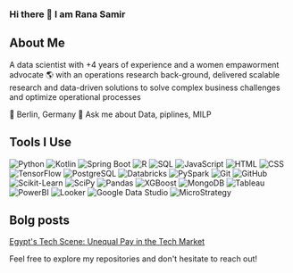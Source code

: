 ### Hi there 👋 I am Rana Samir 

## About Me
A data scientist with +4 years of experience and a women empaworment advocate 🌎 with an operations research back-ground, delivered scalable research and data-driven solutions to solve complex business challenges and optimize operational processes

📍 Berlin, Germany
💬 Ask me about Data, piplines, MILP 


## Tools I Use
 ![Python](https://img.shields.io/badge/Python-3776AB?style=for-the-badge&logo=python&logoColor=white)
 ![Kotlin](https://img.shields.io/badge/Kotlin-0095D5?style=for-the-badge&logo=kotlin&logoColor=white) 
 ![Spring Boot](https://img.shields.io/badge/Spring%20Boot-6DB33F?style=for-the-badge&logo=spring-boot&logoColor=white)
 ![R](https://img.shields.io/badge/R-276DC3?style=for-the-badge&logo=r&logoColor=white)
 ![SQL](https://img.shields.io/badge/SQL-4479A1?style=for-the-badge&logo=postgresql&logoColor=white) 
 ![JavaScript](https://img.shields.io/badge/JavaScript-F7DF1E?style=for-the-badge&logo=javascript&logoColor=black) 
 ![HTML](https://img.shields.io/badge/HTML5-E34F26?style=for-the-badge&logo=html5&logoColor=white)
 ![CSS](https://img.shields.io/badge/CSS-1572B6?style=for-the-badge&logo=css3&logoColor=white)
 ![TensorFlow](https://img.shields.io/badge/TensorFlow-FF6F00?style=for-the-badge&logo=tensorflow&logoColor=white)
 ![PostgreSQL](https://img.shields.io/badge/PostgreSQL-336791?style=for-the-badge&logo=postgresql&logoColor=white)
 ![Databricks](https://img.shields.io/badge/Databricks-FF5722?style=for-the-badge&logo=databricks&logoColor=white)
 ![PySpark](https://img.shields.io/badge/PySpark-FF5722?style=for-the-badge&logo=apache-spark&logoColor=white)
 ![Git](https://img.shields.io/badge/Git-F05032?style=for-the-badge&logo=git&logoColor=white)
 ![GitHub](https://img.shields.io/badge/GitHub-181717?style=for-the-badge&logo=github&logoColor=white)
 ![Scikit-Learn](https://img.shields.io/badge/Scikit_Learn-F7931E?style=for-the-badge&logo=scikit-learn&logoColor=white)
 ![SciPy](https://img.shields.io/badge/SciPy-8CAAE6?style=for-the-badge&logo=scipy&logoColor=white)
 ![Pandas](https://img.shields.io/badge/Pandas-150458?style=for-the-badge&logo=pandas&logoColor=white)
 ![XGBoost](https://img.shields.io/badge/XGBoost-6AABF2?style=for-the-badge&logo=xgboost&logoColor=white)
 ![MongoDB](https://img.shields.io/badge/MongoDB-47A248?style=for-the-badge&logo=mongodb&logoColor=white)
 ![Tableau](https://img.shields.io/badge/Tableau-E97627?style=for-the-badge&logo=tableau&logoColor=white)
 ![PowerBI](https://img.shields.io/badge/PowerBI-F2C811?style=for-the-badge&logo=powerbi&logoColor=black)
 ![Looker](https://img.shields.io/badge/Looker-003366?style=for-the-badge&logo=looker&logoColor=white)
 ![Google Data Studio](https://img.shields.io/badge/Google_Data_Studio-F9F9F9?style=for-the-badge&logo=google&logoColor=black)
 ![MicroStrategy](https://img.shields.io/badge/MicroStrategy-666666?style=for-the-badge&logo=microstrategy&logoColor=white)

## Bolg posts
[Egypt's Tech Scene: Unequal Pay in the Tech Market](https://ranasamir.hashnode.dev/egypts-tech-scene-unequal-pay-in-the-tech-market)

Feel free to explore my repositories and don't hesitate to reach out!


<!--
**ranasamirr/ranasamirr** is a ✨ _special_ ✨ repository because its `README.md` (this file) appears on your GitHub profile.

Here are some ideas to get you started:

- 🔭 I’m currently working on ...
- 🌱 I’m currently learning ...
- 👯 I’m looking to collaborate on ...
- 🤔 I’m looking for help with ...
- 💬 Ask me about ...
- 📫 How to reach me: ...
- 😄 Pronouns: ...
- ⚡ Fun fact: ...
-->
